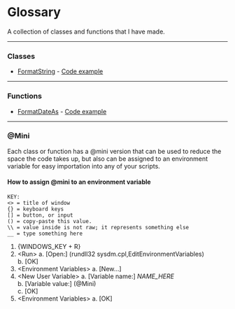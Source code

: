 # Glossary
A collection of classes and functions that I have made.

---
### Classes
- [FormatString](./FormatString.vbs) - [Code example](./FormatString.use.vbs)

---
### Functions
- [FormatDateAs](./FormatDateAs.vbs) - [Code example](./FormatDateAs.use.vbs)

---
### @Mini
Each class or function has a @mini version that can be used to reduce the space the code takes up, but also can be assigned to an environment variable for easy importation into any of your scripts.
#### How to assign @mini to an environment variable
```
KEY:
<> = title of window
{} = keyboard keys
[] = button, or input
() = copy-paste this value.
\\ = value inside is not raw; it represents something else
__ = type something here
```

1. {WINDOWS_KEY + R}
2. \<Run>
   a. [Open:] (rundll32 sysdm.cpl,EditEnvironmentVariables)  
   b. [OK]  
3. \<Environment Variables>
   a. [New...]  
4. \<New User Variable>
   a. [Variable name:] _NAME_HERE_  
   b. [Variable value:] (\@Mini\)  
   c. [OK]  
5. \<Environment Variables>
   a. [OK]
